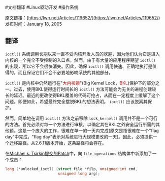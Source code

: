 #文档翻译 #Linux驱动开发 #操作系统 

原文链接：[https://lwn.net/Articles/119652/](https://lwn.net/Articles/119652/)
发布时间：January 18, 2005

## 翻译

`ioctl()` 系统调用长期以来一直不受内核开发人员的欢迎，因为他们认为它是进入内核的一个完全不受控制的入口点。然而，由于有大量的应用程序期望 `ioctl()` 的出现，所以它不会很快消失。因此，确保 `ioctl()` 调用快速、正确地执行是值得的，而且保证它们不会不必要地影响系统的其他部分。

`ioctl()` 是内核中仍然运行在"<font color="#c00000">大内核锁</font>"(Big Kernel Lock，<font color="#c00000">BKL</font>)保护下的部分之一。过去，使用BKL使得运行时间长的 `ioctl()` 方法可能会为无关的进程创建较长的延迟。最近的更改使得BKL覆盖的代码可抢占，从而在一定程度上缓解了这个问题。即便如此，希望最终完全摆脱BKL的想法表明， `ioctl()` 应该脱离其保护。

然而，简单地在调用 `ioctl()` 方法之前移除 `lock_kernel()` 调用并不是一个可行的方法。首先必须对每一个方法进行审核，以确定其在BKL之外安全运行所需的其他锁。这是一个庞大的工作，很难在单一的一天内完成(原文是指很难在一个"flag day"中完成，"flag day"表示对系统进行大规模更改的一天)。因此，必须提供一个迁移路径。从2.6.11版本开始，这条路径将会存在。

在[Michael s. Tsirkin提交的Patch](https://lwn.net/Articles/119656/)中，向 `file_operations` 结构体中新添加了一个成员：

```C
long (*unlocked_ioctl) (struct file *filp, unsigned int cmd, 
                        unsigned long arg);
```